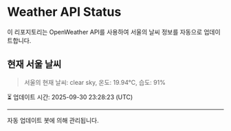 
# Weather API Status

이 리포지토리는 OpenWeather API를 사용하여 서울의 날씨 정보를 자동으로 업데이트합니다.

## 현재 서울 날씨
> 서울의 현재 날씨: clear sky, 온도: 19.94°C, 습도: 91%

⏳ 업데이트 시간: 2025-09-30 23:28:23 (UTC)

---
자동 업데이트 봇에 의해 관리됩니다.
